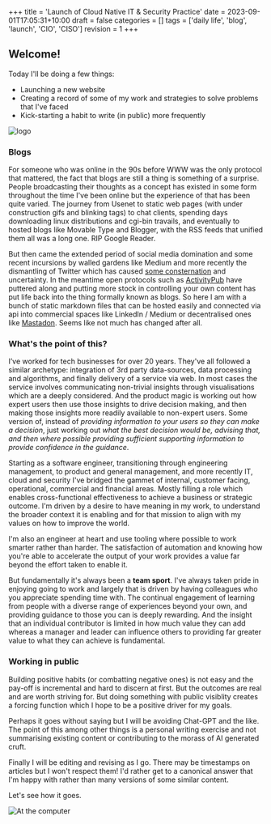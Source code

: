 +++
title = 'Launch of Cloud  Native IT & Security Practice'
date = 2023-09-01T17:05:31+10:00
draft = false
categories = []
tags = ['daily life', 'blog', 'launch', 'CIO', 'CISO']
revision = 1
+++

## Welcome!

Today I'll be doing a few things:

- Launching a new website
- Creating a record of some of my work and strategies to solve problems that I've faced
- Kick-starting a habit to write (in public) more frequently


![logo](https://toobstar.github.io/images/logo.png)

### Blogs

For someone who was online in the 90s before WWW was the only protocol that mattered, the fact that blogs are still a thing is something of a surprise.  People broadcasting their thoughts as a concept has existed in some form throughout the time I've been online but the experience of that has been quite varied. The journey from Usenet to static web pages (with under construction gifs and blinking tags) to chat clients, spending days downloading linux distributions and cgi-bin travails, and eventually to hosted blogs like Movable Type and Blogger, with the RSS feeds that unified them all was a long one. RIP Google Reader.

But then came the extended period of social media domination and some recent incursions by walled gardens like Medium and more recently the dismantling of Twitter which has caused [some consternation](https://www.ben-evans.com/benedictevans/2023/10/23/leaving-twitter) and uncertainty.  In the meantime open protocols such as [ActivityPub](https://en.wikipedia.org/wiki/ActivityPub) have puttered along and putting more stock in controlling your own content has put life back into the thing formally known as blogs.  So here I am with a bunch of static markdown files that can be hosted easily and connected via api into commercial spaces like LinkedIn / Medium or decentralised ones like [Mastadon](https://www.theverge.com/2023/4/20/23689570/activitypub-protocol-standard-social-network). Seems like not much has changed after all. 


### What's the point of this?

I’ve worked for tech businesses for over 20 years. They've all followed a similar archetype: integration of 3rd party data-sources, data processing and algorithms, and finally delivery of a service via web.  In most cases the service involves communicating non-trivial insights through visualisations which are a deeply considered. And the product magic is working out how expert users then use those insights to drive decision making, and then making those insights more readily available to non-expert users.  Some version of, instead of *providing information to your users so they can make a decision*, just working out *what the best decision would be, advising that, and then where possible providing sufficient supporting information to provide confidence in the guidance*. 

Starting as a software engineer, transitioning through engineering management, to product and general management, and more recently IT, cloud and security I've bridged the gammet of internal, customer facing, operational, commercial and financial areas. Mostly filling a role which enables cross-functional effectiveness to achieve a business or strategic outcome.  I'm driven by a desire to have meaning in my work, to understand the broader context it is enabling and for that mission to align with my values on how to improve the world.  

I'm also an engineer at heart and use tooling where possible to work smarter rather than harder.  The satisfaction of automation and knowing how you're able to accelerate the output of your work provides a value far beyond the effort taken to enable it. 

But fundamentally it's always been a **team sport**.  I've always taken pride in enjoying going to work and largely that is driven by having colleagues who you appreciate spending time with. The continual engagement of learning from people with a diverse range of experiences beyond your own, and providing guidance to those you can is deeply rewarding.  And the insight that an individual contributor is limited in how much value they can add whereas a manager and leader can influence others to providing far greater value to what they can achieve is fundamental. 

### Working in public

Building positive habits (or combatting negative ones) is not easy and the pay-off is incremental and hard to discern at first.  But the outcomes are real and are worth striving for. But doing something with public visiblity creates a forcing function which I hope to be a positive driver for my goals.  

Perhaps it goes without saying but I will be avoiding Chat-GPT and the like.  The point of this  among other things is a personal writing exercise and not summarising existing content or contributing to the morass of AI generated cruft. 

Finally I will be editing and revising as I go.  There may be timestamps on articles but I won't respect them! I'd rather get to a canonical answer that I'm happy with rather than many versions of some similar content.

Let's see how it goes.  

![At the computer](https://toobstar.github.io/images/caveman_computer.jpg)


